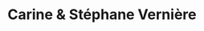 ---
title: "Carine & Stéphane Vernière"
url: /chaumont/carine-et-stephane-verniere/
shop: coiffeur
---
